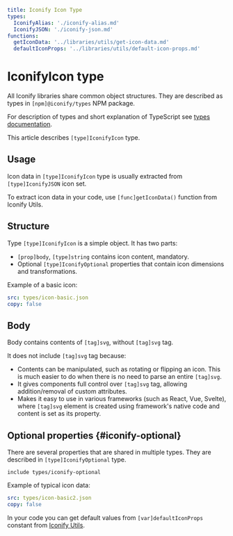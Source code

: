 ```yaml
title: Iconify Icon Type
types:
  IconifyAlias: './iconify-alias.md'
  IconifyJSON: './iconify-json.md'
functions:
  getIconData: '../libraries/utils/get-icon-data.md'
  defaultIconProps: '../libraries/utils/default-icon-props.md'
```

# IconifyIcon type

All Iconify libraries share common object structures. They are described as types in `[npm]@iconify/types` NPM package.

For description of types and short explanation of TypeScript see [types documentation](./index.md).

This article describes `[type]IconifyIcon` type.

## Usage

Icon data in `[type]IconifyIcon` type is usually extracted from `[type]IconifyJSON` icon set.

To extract icon data in your code, use `[func]getIconData()` function from Iconify Utils.

## Structure

Type `[type]IconifyIcon` is a simple object. It has two parts:

- `[prop]body`, `[type]string` contains icon content, mandatory.
- Optional `[type]IconifyOptional` properties that contain icon dimensions and transformations.

Example of a basic icon:

```yaml
src: types/icon-basic.json
copy: false
```

## Body

Body contains contents of `[tag]svg`, without `[tag]svg` tag.

It does not include `[tag]svg` tag because:

- Contents can be manipulated, such as rotating or flipping an icon. This is much easier to do when there is no need to parse an entire `[tag]svg`.
- It gives components full control over `[tag]svg` tag, allowing addition/removal of custom attributes.
- Makes it easy to use in various frameworks (such as React, Vue, Svelte), where `[tag]svg` element is created using framework's native code and content is set as its property.

## Optional properties {#iconify-optional}

There are several properties that are shared in multiple types. They are described in `[type]IconifyOptional` type.

`include types/iconify-optional`

Example of typical icon data:

```yaml
src: types/icon-basic2.json
copy: false
```

In your code you can get default values from `[var]defaultIconProps` constant from [Iconify Utils](/docs/libraries/utils/index.md).

